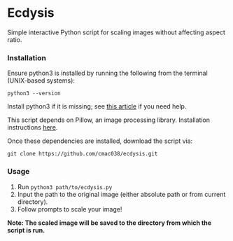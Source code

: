 # Ecdysis

Simple interactive Python script for scaling images without affecting aspect ratio.

### Installation

Ensure python3 is installed by running the following from the terminal (UNIX-based systems):

```
python3 --version
```

Install python3 if it is missing; see [this article](https://realpython.com/installing-python/) if you need help.

This script depends on Pillow, an image processing library. Installation instructions [here](https://pillow.readthedocs.io/en/latest/installation/basic-installation.html).

Once these dependencies are installed, download the script via: 

```
git clone https://github.com/cmac038/ecdysis.git
```

### Usage

1. Run `python3 path/to/ecdysis.py`
2. Input the path to the original image (either absolute path or from current directory).
3. Follow prompts to scale your image!

**Note: The scaled image will be saved to the directory from which the script is run.**
